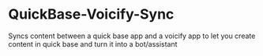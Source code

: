 # QuickBase-Voicify-Sync
Syncs content between a quick base app and a voicify app to let you create content in quick base and turn it into a bot/assistant
